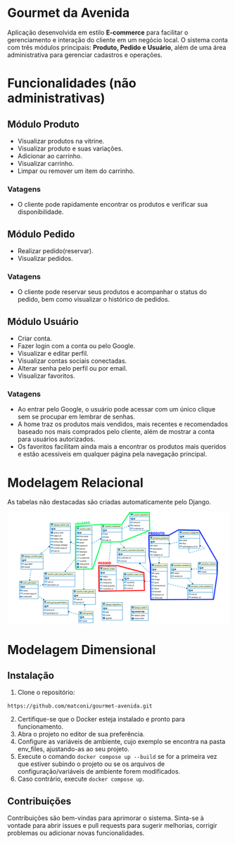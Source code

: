 # Gourmet da Avenida

Aplicação desenvolvida em estilo **E-commerce** para facilitar o gerenciamento e interação do cliente em um negócio local.
O sistema conta com três módulos principais: **Produto, Pedido e Usuário**, além de uma área administrativa para gerenciar cadastros e operações. 

# Funcionalidades (não administrativas)

## Módulo Produto 
- Visualizar produtos na vitrine.
- Visualizar produto e suas variações.
- Adicionar ao carrinho.
- Visualizar carrinho.
- Limpar ou remover um item do carrinho.

### Vatagens
- O cliente pode rapidamente encontrar os produtos e verificar sua disponibilidade.

## Módulo Pedido
- Realizar pedido(reservar).
- Visualizar pedidos.

### Vatagens
- O cliente pode reservar seus produtos e acompanhar o status do pedido, bem como visualizar o histórico de pedidos.

## Módulo Usuário
- Criar conta.
- Fazer login com a conta ou pelo Google.
- Visualizar e editar perfil.
- Visualizar contas sociais conectadas.
- Alterar senha pelo perfil ou por email.
- Visualizar favoritos.

### Vatagens
- Ao entrar pelo Google, o usuário pode acessar com um único clique sem se procupar em lembrar de senhas.
- A home traz os produtos mais vendidos, mais recentes e recomendados baseado nos mais comprados pelo cliente, além de mostrar a conta para usuários autorizados.
- Os favoritos facilitam ainda mais a encontrar os produtos mais queridos e estão acessíveis em qualquer página pela navegação principal.

# Modelagem Relacional
As tabelas não destacadas são criadas automaticamente pelo Django.

![Título](/img/relational-model.png)

# Modelagem Dimensional

## Instalação
1. Clone o repositório:
```
https://github.com/matconi/gourmet-avenida.git
```
2. Certifique-se que o Docker esteja instalado e pronto para funcionamento.
3. Abra o projeto no editor de sua preferência.
4. Configure as variáveis de ambiente, cujo exemplo se encontra na pasta env_files, ajustando-as ao seu projeto.
5. Execute o comando `docker compose up --build` se for a primeira vez que estiver subindo o projeto ou se os arquivos de configuração/variáveis de ambiente forem modificados.
6. Caso contrário, execute `docker compose up`.

## Contribuições
Contribuições são bem-vindas para aprimorar o sistema. Sinta-se à vontade para abrir issues e pull requests para sugerir melhorias, corrigir problemas ou adicionar novas funcionalidades.
